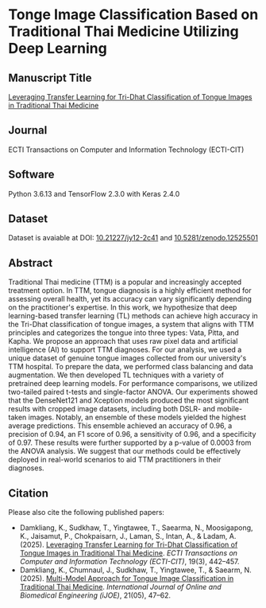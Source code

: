 # Tonge Image Classification Based on Traditional Thai Medicine Utilizing Deep Learning

## Manuscript Title 
[Leveraging Transfer Learning for Tri-Dhat Classification of Tongue Images in Traditional Thai Medicine](https://ph01.tci-thaijo.org/index.php/ecticit/article/view/260498)

## Journal
ECTI Transactions on Computer and Information Technology (ECTI-CIT)

## Software
Python 3.6.13 and TensorFlow 2.3.0 with Keras 2.4.0

## Dataset
Dataset is avaiable at DOI: [10.21227/jy12-2c41](https://dx.doi.org/10.21227/56cx-0f96)
and [10.5281/zenodo.12525501](https://doi.org/10.5281/zenodo.12525501)

## Abstract
Traditional Thai medicine (TTM) is a popular and increasingly accepted treatment option. In TTM, tongue diagnosis is a highly efficient method for assessing overall health, yet its accuracy can vary significantly depending on the practitioner's expertise. In this work, we hypothesize that deep learning-based transfer learning (TL) methods can achieve high accuracy in the Tri-Dhat classification of tongue images, a system that aligns with TTM principles and categorizes the tongue into three types: Vata, Pitta, and Kapha. We propose an approach that uses raw pixel data and artificial intelligence (AI) to support TTM diagnoses. For our analysis, we used a unique dataset of genuine tongue images collected from our university's TTM hospital. To prepare the data, we performed class balancing and data augmentation. We then developed TL techniques with a variety of pretrained deep learning models. For performance comparisons, we utilized two-tailed paired t-tests and single-factor ANOVA. Our experiments showed that the DenseNet121 and Xception models produced the most significant results with cropped image datasets, including both DSLR- and mobile-taken images. Notably, an ensemble of these models yielded the highest average predictions. This ensemble achieved an accuracy of 0.96, a precision of 0.94, an F1 score of 0.96, a sensitivity of 0.96, and a specificity of 0.97. These results were further supported by a p-value of 0.0003 from the ANOVA analysis. We suggest that our methods could be effectively deployed in real-world scenarios to aid TTM practitioners in their diagnoses.

## Citation

Please also cite the following published papers:

* Damkliang, K., Sudkhaw, T., Yingtawee, T., Saearma, N., Moosigapong, K., Jaisamut, P., Chokpaisarn, J., Laman, S., Intan, A., & Ladam, A. (2025). [Leveraging Transfer Learning for Tri-Dhat Classification of Tongue Images in Traditional Thai Medicine](https://doi.org/10.37936/ecti-cit.2025193.260498). *ECTI Transactions on Computer and Information Technology (ECTI-CIT)*, 19(3), 442–457.
* Damkliang, K., Chumnaul, J., Sudkhaw, T., Yingtawee, T., & Saearm, N. (2025). [Multi-Model Approach for Tongue Image Classification in Traditional Thai Medicine](https://doi.org/10.3991/ijoe.v21i05.53671). *International Journal of Online and Biomedical Engineering (iJOE)*, 21(05), 47–62.

